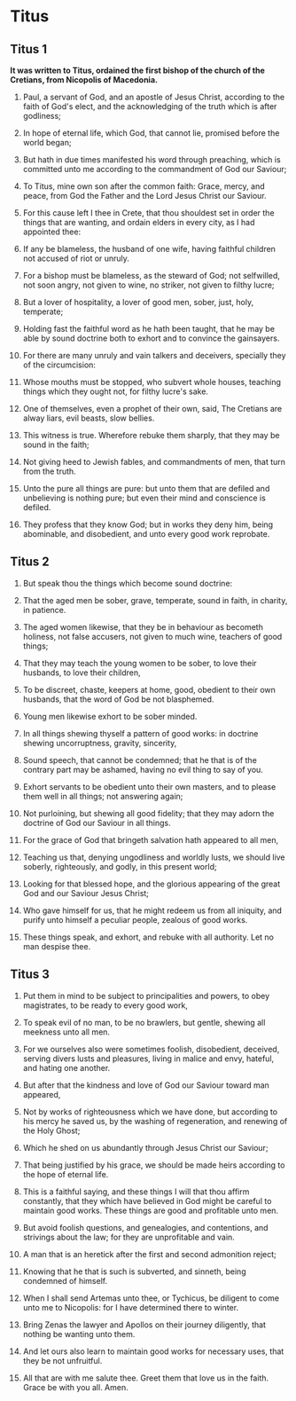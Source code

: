 # Titus

## Titus 1

__It was written to Titus, ordained the first bishop of the church of the Cretians, from Nicopolis of Macedonia.__

1. Paul, a servant of God, and an apostle of Jesus Christ, according to the faith of God's elect, and the acknowledging of the truth which is after godliness;

2. In hope of eternal life, which God, that cannot lie, promised before the world began;

3. But hath in due times manifested his word through preaching, which is committed unto me according to the commandment of God our Saviour;

4. To Titus, mine own son after the common faith: Grace, mercy, and peace, from God the Father and the Lord Jesus Christ our Saviour.

5. For this cause left I thee in Crete, that thou shouldest set in order the things that are wanting, and ordain elders in every city, as I had appointed thee:

6. If any be blameless, the husband of one wife, having faithful children not accused of riot or unruly.

7. For a bishop must be blameless, as the steward of God; not selfwilled, not soon angry, not given to wine, no striker, not given to filthy lucre;

8. But a lover of hospitality, a lover of good men, sober, just, holy, temperate;

9. Holding fast the faithful word as he hath been taught, that he may be able by sound doctrine both to exhort and to convince the gainsayers.

10. For there are many unruly and vain talkers and deceivers, specially they of the circumcision:

11. Whose mouths must be stopped, who subvert whole houses, teaching things which they ought not, for filthy lucre's sake.

12. One of themselves, even a prophet of their own, said, The Cretians are alway liars, evil beasts, slow bellies.

13. This witness is true. Wherefore rebuke them sharply, that they may be sound in the faith;

14. Not giving heed to Jewish fables, and commandments of men, that turn from the truth.

15. Unto the pure all things are pure: but unto them that are defiled and unbelieving is nothing pure; but even their mind and conscience is defiled.

16. They profess that they know God; but in works they deny him, being abominable, and disobedient, and unto every good work reprobate.

## Titus 2

1. But speak thou the things which become sound doctrine:

2. That the aged men be sober, grave, temperate, sound in faith, in charity, in patience.

3. The aged women likewise, that they be in behaviour as becometh holiness, not false accusers, not given to much wine, teachers of good things;

4. That they may teach the young women to be sober, to love their husbands, to love their children,

5. To be discreet, chaste, keepers at home, good, obedient to their own husbands, that the word of God be not blasphemed.

6. Young men likewise exhort to be sober minded.

7. In all things shewing thyself a pattern of good works: in doctrine shewing uncorruptness, gravity, sincerity,

8. Sound speech, that cannot be condemned; that he that is of the contrary part may be ashamed, having no evil thing to say of you.

9. Exhort servants to be obedient unto their own masters, and to please them well in all things; not answering again;

10. Not purloining, but shewing all good fidelity; that they may adorn the doctrine of God our Saviour in all things.

11. For the grace of God that bringeth salvation hath appeared to all men,

12. Teaching us that, denying ungodliness and worldly lusts, we should live soberly, righteously, and godly, in this present world;

13. Looking for that blessed hope, and the glorious appearing of the great God and our Saviour Jesus Christ;

14. Who gave himself for us, that he might redeem us from all iniquity, and purify unto himself a peculiar people, zealous of good works.

15. These things speak, and exhort, and rebuke with all authority. Let no man despise thee.

## Titus 3

1. Put them in mind to be subject to principalities and powers, to obey magistrates, to be ready to every good work,

2. To speak evil of no man, to be no brawlers, but gentle, shewing all meekness unto all men.

3. For we ourselves also were sometimes foolish, disobedient, deceived, serving divers lusts and pleasures, living in malice and envy, hateful, and hating one another.

4. But after that the kindness and love of God our Saviour toward man appeared,

5. Not by works of righteousness which we have done, but according to his mercy he saved us, by the washing of regeneration, and renewing of the Holy Ghost;

6. Which he shed on us abundantly through Jesus Christ our Saviour;

7. That being justified by his grace, we should be made heirs according to the hope of eternal life.

8. This is a faithful saying, and these things I will that thou affirm constantly, that they which have believed in God might be careful to maintain good works. These things are good and profitable unto men.

9. But avoid foolish questions, and genealogies, and contentions, and strivings about the law; for they are unprofitable and vain.

10. A man that is an heretick after the first and second admonition reject;

11. Knowing that he that is such is subverted, and sinneth, being condemned of himself.

12. When I shall send Artemas unto thee, or Tychicus, be diligent to come unto me to Nicopolis: for I have determined there to winter.

13. Bring Zenas the lawyer and Apollos on their journey diligently, that nothing be wanting unto them.

14. And let ours also learn to maintain good works for necessary uses, that they be not unfruitful.

15. All that are with me salute thee. Greet them that love us in the faith. Grace be with you all. Amen. 

